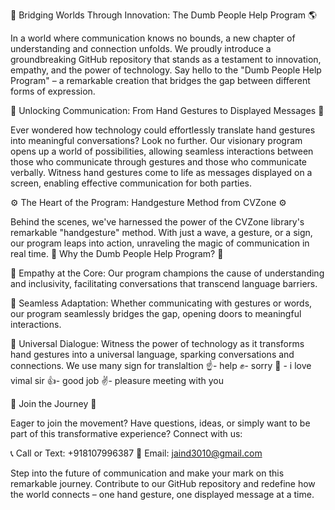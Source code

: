 🌟 Bridging Worlds Through Innovation: The Dumb People Help Program 🌎

In a world where communication knows no bounds, a new chapter of understanding and connection unfolds. We proudly introduce a groundbreaking GitHub repository that stands as a testament to innovation, empathy, and the power of technology. Say hello to the "Dumb People Help Program" – a remarkable creation that bridges the gap between different forms of expression.

📣 Unlocking Communication: From Hand Gestures to Displayed Messages 🙌

Ever wondered how technology could effortlessly translate hand gestures into meaningful conversations? Look no further. Our visionary program opens up a world of possibilities, allowing seamless interactions between those who communicate through gestures and those who communicate verbally. Witness hand gestures come to life as messages displayed on a screen, enabling effective communication for both parties.

⚙️ The Heart of the Program: Handgesture Method from CVZone ⚙️

Behind the scenes, we've harnessed the power of the CVZone library's remarkable "handgesture" method. With just a wave, a gesture, or a sign, our program leaps into action, unraveling the magic of communication in real time.
🌟 Why the Dumb People Help Program? 🌟

🙏 Empathy at the Core: Our program champions the cause of understanding and inclusivity, facilitating conversations that transcend language barriers.

🚀 Seamless Adaptation: Whether communicating with gestures or words, our program seamlessly bridges the gap, opening doors to meaningful interactions.

💬 Universal Dialogue: Witness the power of technology as it transforms hand gestures into a universal language, sparking conversations and connections.
We use many sign for translaltion
☝️- help
✊- sorry 
🤟 - i love vimal sir
👍- good job
✌️- pleasure meeting with you

🔗 Join the Journey 🔗

Eager to join the movement? Have questions, ideas, or simply want to be part of this transformative experience? Connect with us:

📞 Call or Text: +918107996387
📧 Email: jaind3010@gmail.com

Step into the future of communication and make your mark on this remarkable journey. Contribute to our GitHub repository and redefine how the world connects – one hand gesture, one displayed message at a time.
